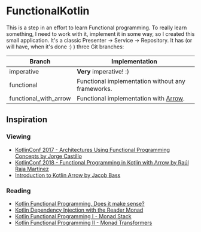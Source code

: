 # FunctionalKotlin

This is a step in an effort to learn Functional programming.
To really learn something, I need to work with it, implement it in some way, so I created this small application.
It's a classic Presenter -> Service -> Repository.
It has (or will have, when it's done :) ) three Git branches:

 Branch | Implementation
 --- | --- 
imperative | **Very** imperative! :)
functional | Functional implementation without any frameworks.  
functional_with_arrow | Functional implementation with [Arrow](https://arrow-kt.io/).  
 

## Inspiration

### Viewing
* [KotlinConf 2017 - Architectures Using Functional Programming Concepts by Jorge Castillo](https://www.youtube.com/watch?v=qI1ctQ0293o&list=PLBcP-T2upG5Ry-PT0HPGN3rTi65GT2Krv&index=2)
* [KotlinConf 2018 - Functional Programming in Kotlin with Λrrow by Raúl Raja Martínez](https://www.youtube.com/watch?v=VOZZTSuDMFE&list=PLBcP-T2upG5Ry-PT0HPGN3rTi65GT2Krv&index=3)   
* [Introduction to Kotlin Arrow by Jacob Bass](https://www.youtube.com/watch?v=tM2wEI-e80E&list=PLBcP-T2upG5Ry-PT0HPGN3rTi65GT2Krv&index=4)   
 
### Reading
* [Kotlin Functional Programming, Does it make sense?](https://jorgecastillo.dev/kotlin-fp-does-it-make-sense)
* [Kotlin Dependency Injection with the Reader Monad](https://jorgecastillo.dev/kotlin-dependency-injection-with-the-reader-monad)
* [Kotlin Functional Programming I - Monad Stack](https://jorgecastillo.dev/kotlin-fp-1-monad-stack)
* [Kotlin Functional Programming II - Monad Transformers](https://jorgecastillo.dev/kotlin-fp-2-monad-transformers)


